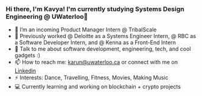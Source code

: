 ### Hi there, I'm Kavya! I'm currently studying Systems Design Engineering @ UWaterloo👋

- 🔭 I’m an incoming Product Manager Intern @ TribalScale
- 🌱 Previously worked @ Deloitte as a Systems Engineer Intern, @ RBC as a Software Developer Intern, and @ Kenna as a Front-End Intern
- 💬 Talk to me about software development, engineering, tech, and cool gadgets :) 
- 📫 How to reach me: karun@uwaterloo.ca or connect with me on [Linkedin](https://www.linkedin.com/in/kavya-ar/)
- ⚡ Interests: Dance, Travelling, Fitness, Movies, Making Music
- 💻 Currently learning and working on blockchain + crypto projects
